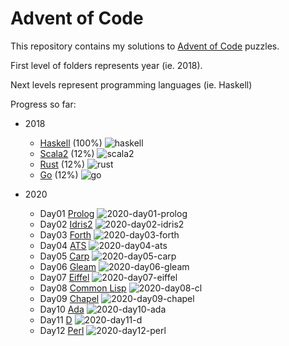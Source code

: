# Advent of Code

This repository contains my solutions to [Advent of Code](https://adventofcode.com) puzzles.

First level of folders represents year (ie. 2018).

Next levels represent programming languages (ie. Haskell)

Progress so far:

- 2018

  - [Haskell](https://www.haskell.org/) (100%) ![haskell](https://github.com/lambda-mike/aoc/workflows/haskell/badge.svg?branch=master)
  - [Scala2](https://scala-lang.org/) (12%) ![scala2](https://github.com/lambda-mike/aoc/workflows/scala2/badge.svg?branch=master)
  - [Rust](https://www.rust-lang.org/) (12%) ![rust](https://github.com/lambda-mike/aoc/workflows/rust/badge.svg?branch=master)
  - [Go](https://golang.org/) (12%) ![go](https://github.com/lambda-mike/aoc/workflows/go/badge.svg)
  
- 2020

  - Day01 [Prolog](http://gprolog.org/) ![2020-day01-prolog](https://github.com/lambda-mike/aoc/workflows/2020-day01-prolog/badge.svg?branch=master)
  - Day02 [Idris2](https://github.com/idris-lang/Idris2) ![2020-day02-idris2](https://github.com/lambda-mike/aoc/workflows/2020-day02-idris2/badge.svg?branch=master)
  - Day03 [Forth](https://www.gnu.org/software/gforth/) ![2020-day03-forth](https://github.com/lambda-mike/aoc/workflows/2020-day03-forth/badge.svg?branch=master)
  - Day04 [ATS](http://www.ats-lang.org/) ![2020-day04-ats](https://github.com/lambda-mike/aoc/workflows/2020-day04-ats/badge.svg?branch=master)
  - Day05 [Carp](https://github.com/carp-lang/carp) ![2020-day05-carp](https://github.com/lambda-mike/aoc/workflows/2020-day05-carp/badge.svg?branch=master)
  - Day06 [Gleam](https://gleam.run/) ![2020-day06-gleam](https://github.com/lambda-mike/aoc/workflows/2020-day06-gleam/badge.svg?branch=master)
  - Day07 [Eiffel](https://www.liberty-eiffel.org) ![2020-day07-eiffel](https://github.com/lambda-mike/aoc/workflows/2020-day07-eiffel/badge.svg?branch=master)
  - Day08 [Common Lisp](https://lisp-lang.org) ![2020-day08-cl](https://github.com/lambda-mike/aoc/workflows/2020-day08-cl/badge.svg?branch=master)
  - Day09 [Chapel](https://chapel-lang.org) ![2020-day09-chapel](https://github.com/lambda-mike/aoc/workflows/2020-day09-chapel/badge.svg?branch=master)
  - Day10 [Ada](https://www.adacore.com/about-ada) ![2020-day10-ada](https://github.com/lambda-mike/aoc/workflows/2020-day10-ada/badge.svg?branch=master)
  - Day11 [D](https://dlang.org) ![2020-day11-d](https://github.com/lambda-mike/aoc/workflows/2020-day11-d/badge.svg?branch=master)
  - Day12 [Perl](https://www.perl.org) ![2020-day12-perl](https://github.com/lambda-mike/aoc/workflows/2020-day12-perl/badge.svg?branch=master)
